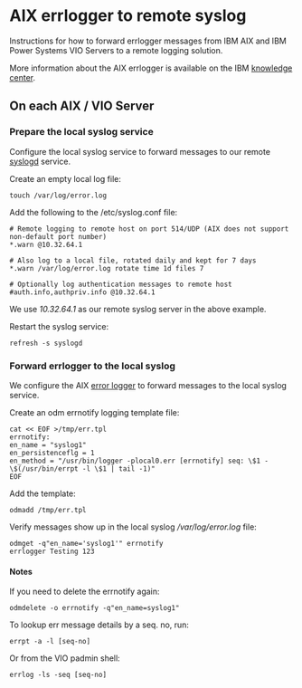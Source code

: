 # AIX errlogger to remote syslog

Instructions for how to forward errlogger messages from IBM AIX and IBM Power Systems VIO Servers to a remote logging solution.

More information about the AIX errlogger is available on the IBM [knowledge center](https://www.ibm.com/support/knowledgecenter/ssw_aix_72/generalprogramming/error_notice.html).

## On each AIX / VIO Server

### Prepare the local syslog service

Configure the local syslog service to forward messages to our remote [syslogd](https://git.data.coop/nellemann/syslogd/) service.

Create an empty local log file:

```shell
touch /var/log/error.log
```

Add the following to the /etc/syslog.conf file:

```text
# Remote logging to remote host on port 514/UDP (AIX does not support non-default port number)
*.warn @10.32.64.1

# Also log to a local file, rotated daily and kept for 7 days
*.warn /var/log/error.log rotate time 1d files 7

# Optionally log authentication messages to remote host
#auth.info,authpriv.info @10.32.64.1
```
We use *10.32.64.1* as our remote syslog server in the above example.


Restart the syslog service:

```shell
refresh -s syslogd
```

### Forward errlogger to the local syslog

We configure the AIX [error logger](https://www.ibm.com/docs/en/aix/7.3?topic=concepts-error-logging-overview) to forward messages to the local syslog service.

Create an odm errnotify logging template file:

```shell
cat << EOF >/tmp/err.tpl
errnotify:
en_name = "syslog1"
en_persistenceflg = 1
en_method = "/usr/bin/logger -plocal0.err [errnotify] seq: \$1 - \$(/usr/bin/errpt -l \$1 | tail -1)"
EOF
```

Add the template:

```shell
odmadd /tmp/err.tpl
```


Verify messages show up in the local syslog */var/log/error.log* file:

```shell
odmget -q"en_name='syslog1'" errnotify
errlogger Testing 123
```

#### Notes

If you need to delete the errnotify again:

```shell
odmdelete -o errnotify -q"en_name=syslog1"
```

To lookup err message details by a seq. no, run:

```shell
errpt -a -l [seq-no]
```

Or from the VIO padmin shell:

```shell
errlog -ls -seq [seq-no]
```
